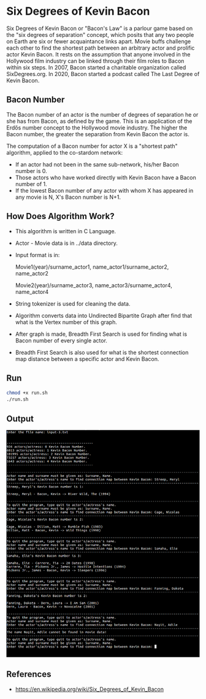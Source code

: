 # Six Degrees of Kevin Bacon
Six Degrees of Kevin Bacon or "Bacon's Law" is a parlour game based on the "six degrees of separation" concept, which posits that any two people on Earth are six or fewer acquaintance links apart. Movie buffs challenge each other to find the shortest path between an arbitrary actor and prolific actor Kevin Bacon. It rests on the assumption that anyone involved in the Hollywood film industry can be linked through their film roles to Bacon within six steps. In 2007, Bacon started a charitable organization called SixDegrees.org. In 2020, Bacon started a podcast called The Last Degree of Kevin Bacon.
## Bacon Number
The Bacon number of an actor is the number of degrees of separation he or she has from Bacon, as defined by the game. This is an application of the Erdős number concept to the Hollywood movie industry. The higher the Bacon number, the greater the separation from Kevin Bacon the actor is.

The computation of a Bacon number for actor X is a "shortest path" algorithm, applied to the co-stardom network:

- If an actor had not been in the same sub-network, his/her Bacon number is 0.
- Those actors who have worked directly with Kevin Bacon have a Bacon number of 1.
- If the lowest Bacon number of any actor with whom X has appeared in any movie is N, X's Bacon number is N+1.

## How Does Algorithm Work?

- This algorithm is written in C Language.
- Actor - Movie data is in ../data directory.
- Input format is in:
    
    Movie1(year)/surname_actor1, name_actor1/surname_actor2, name_actor2
    
    Movie2(year)/surname_actor3, name_actor3/surname_actor4, name_actor4
    
- String tokenizer is used for cleaning the data.
- Algorithm converts data into Undirected Bipartite Graph after find that what is the Vertex number of this graph.
- After graph is made, Breadth First Search is used for finding what is Bacon number of every single actor.
- Breadth First Search is also used for what is the shortest connection map distance between a specific actor and Kevin Bacon.

## Run
```bash
chmod +x run.sh
./run.sh
```
## Output
![alt text](/img/output.png?raw=true)
## References 
- https://en.wikipedia.org/wiki/Six_Degrees_of_Kevin_Bacon
